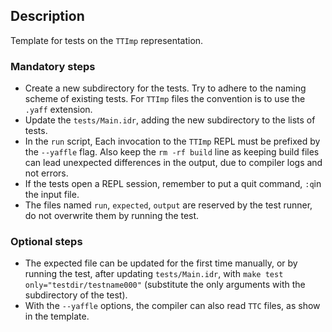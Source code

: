 ## Description

Template for tests on the `TTImp` representation.

### Mandatory steps
* Create a new subdirectory for the tests. Try to adhere to the naming scheme of existing tests. For `TTImp` files the
convention is to use the `.yaff` extension.
* Update the `tests/Main.idr`, adding the new subdirectory to the lists of tests.
* In the `run` script, Each invocation to the `TTImp` REPL must be prefixed by the `--yaffle` flag. Also keep the `rm -rf build` line as keeping build files can
lead unexpected differences in the output, due to compiler logs and not errors.
* If the tests open a REPL session, remember to put a quit command, `:q`in the input file.
* The files named `run`, `expected`, `output` are reserved by the test runner, do not overwrite them by running the test.

### Optional steps
* The expected file can be updated for the first time manually, or by running the test, after updating `tests/Main.idr`,
with `make test only="testdir/testname000"` (substitute the only arguments with the subdirectory of the test).
* With the `--yaffle` options, the compiler can also read `TTC` files, as show in the template.
